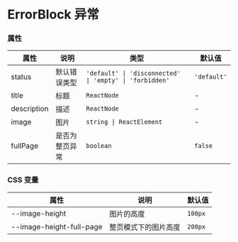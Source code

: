 # ErrorBlock 异常

<code src="./demos/demo-basic.tsx"></code>

<code src="./demos/demo-full-page.tsx"></code>

<code src="./demos/demo2.tsx"></code>

### 属性

| 属性        | 说明           | 类型                                                    | 默认值      |
| ----------- | -------------- | ------------------------------------------------------- | ----------- |
| status      | 默认错误类型   | `'default' \| 'disconnected' \| 'empty' \| 'forbidden'` | `'default'` |
| title       | 标题           | `ReactNode`                                             | -           |
| description | 描述           | `ReactNode`                                             | -           |
| image       | 图片           | `string \| ReactElement`                                | -           |
| fullPage    | 是否为整页异常 | `boolean`                                               | `false`     |

### CSS 变量

| 属性                     | 说明                 | 默认值  |
| ------------------------ | -------------------- | ------- |
| --image-height           | 图片的高度           | `100px` |
| --image-height-full-page | 整页模式下的图片高度 | `200px` |
